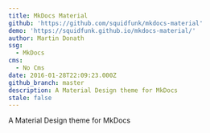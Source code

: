 ```yaml
---
title: MkDocs Material
github: 'https://github.com/squidfunk/mkdocs-material'
demo: 'https://squidfunk.github.io/mkdocs-material/'
author: Martin Donath
ssg:
  - MkDocs
cms:
  - No Cms
date: 2016-01-28T22:09:23.000Z
github_branch: master
description: A Material Design theme for MkDocs
stale: false
---
```


A Material Design theme for MkDocs